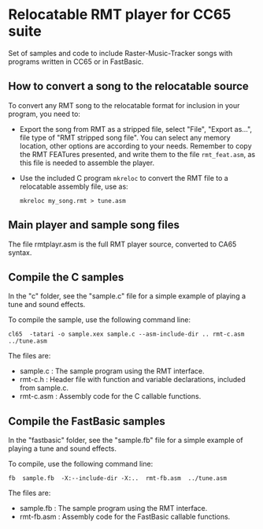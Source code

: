 Relocatable RMT player for CC65 suite
=====================================

Set of samples and code to include Raster-Music-Tracker songs with
programs written in CC65 or in FastBasic.


How to convert a song to the relocatable source
-----------------------------------------------

To convert any RMT song to the relocatable format for inclusion in your program,
you need to:

- Export the song from RMT as a stripped file, select "File", "Export as...",
  file type of "RMT stripped song file".
  You can select any memory location, other options are according to your
  needs. Remember to copy the RMT FEATures presented, and write them to the
  file `rmt_feat.asm`, as this file is needed to assemble the player.

- Use the included C program `mkreloc` to convert the RMT file to a relocatable
  assembly file, use as:
  ```
  mkreloc my_song.rmt > tune.asm
  ```


Main player and sample song files
---------------------------------

The file rmtplayr.asm is the full RMT player source, converted to CA65 syntax.


Compile the C samples
---------------------

In the "c" folder, see the "sample.c" file for a simple example of
playing a tune and sound effects.

To compile the sample, use the following command line:

```
cl65  -tatari -o sample.xex sample.c --asm-include-dir .. rmt-c.asm ../tune.asm
```

The files are:
- sample.c : The sample program using the RMT interface.
- rmt-c.h : Header file with function and variable declarations, included from sample.c.
- rmt-c.asm : Assembly code for the C callable functions.


Compile the FastBasic samples
-----------------------------

In the "fastbasic" folder, see the "sample.fb" file for a simple example of
playing a tune and sound effects.

To compile, use the following command line:

```
fb  sample.fb  -X:--include-dir -X:..  rmt-fb.asm  ../tune.asm
```

The files are:
- sample.fb : The sample program using the RMT interface.
- rmt-fb.asm : Assembly code for the FastBasic callable functions.


